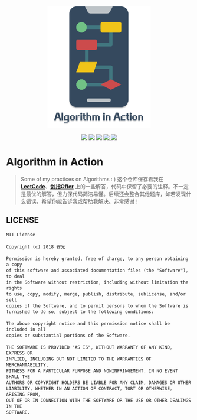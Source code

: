<p align="center">
	<img src="assets/Algorithm-in-Action-logo.png" width="280">
</p>

<p align="center">
	<img src="https://img.shields.io/github/license/Angus-Liu/Algorithm-in-Action.svg?style=popout-square">
    <img src="https://img.shields.io/github/languages/top/Angus-Liu/Algorithm-in-Action.svg?style=popout-square">
    <img src="https://img.shields.io/github/last-commit/Angus-Liu/Algorithm-in-Action.svg?style=popout-square">
	<a href="./LeetCode-in-Action">
		<img src="https://img.shields.io/badge/LeetCode-164/953-FDA116.svg?style=popout-square">
	</a>
	<a href="./JianZhiOffer-in-Action">
		<img src="https://img.shields.io/badge/剑指Offer-1/64-ff5959.svg?style=popout-square">
	</a>
</p>


# Algorithm in Action

> Some of my practices on Algorithms : ) 这个仓库保存着我在 [**LeetCode**](./LeetCode-in-Action)、[**剑指Offer**](./JianZhiOffer-in-Action) 上的一些解答，代码中保留了必要的注释。不一定是最优的解答，但力保代码简洁易懂。后续还会整合其他题库，如若发现什么错误，希望你能告诉我或帮助我解决。非常感谢！


## LICENSE

```
MIT License

Copyright (c) 2018 安光

Permission is hereby granted, free of charge, to any person obtaining a copy
of this software and associated documentation files (the "Software"), to deal
in the Software without restriction, including without limitation the rights
to use, copy, modify, merge, publish, distribute, sublicense, and/or sell
copies of the Software, and to permit persons to whom the Software is
furnished to do so, subject to the following conditions:

The above copyright notice and this permission notice shall be included in all
copies or substantial portions of the Software.

THE SOFTWARE IS PROVIDED "AS IS", WITHOUT WARRANTY OF ANY KIND, EXPRESS OR
IMPLIED, INCLUDING BUT NOT LIMITED TO THE WARRANTIES OF MERCHANTABILITY,
FITNESS FOR A PARTICULAR PURPOSE AND NONINFRINGEMENT. IN NO EVENT SHALL THE
AUTHORS OR COPYRIGHT HOLDERS BE LIABLE FOR ANY CLAIM, DAMAGES OR OTHER
LIABILITY, WHETHER IN AN ACTION OF CONTRACT, TORT OR OTHERWISE, ARISING FROM,
OUT OF OR IN CONNECTION WITH THE SOFTWARE OR THE USE OR OTHER DEALINGS IN THE
SOFTWARE.
```

